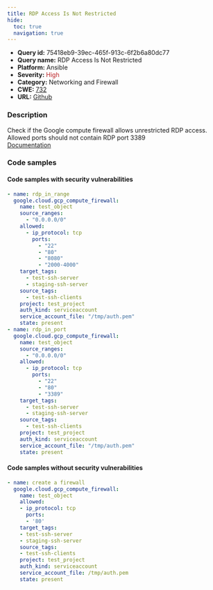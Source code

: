 ```yaml
---
title: RDP Access Is Not Restricted
hide:
  toc: true
  navigation: true
---
```


<style>
  .highlight .hll {
    background-color: #ff171742;
  }
  .md-content {
    max-width: 1100px;
    margin: 0 auto;
  }
</style>

-   **Query id:** 75418eb9-39ec-465f-913c-6f2b6a80dc77
-   **Query name:** RDP Access Is Not Restricted
-   **Platform:** Ansible
-   **Severity:** <span style="color:#bb2124">High</span>
-   **Category:** Networking and Firewall
-   **CWE:** <a href="https://cwe.mitre.org/data/definitions/732.html" onclick="newWindowOpenerSafe(event, 'https://cwe.mitre.org/data/definitions/732.html')">732</a>
-   **URL:** [Github](https://github.com/Checkmarx/kics/tree/master/assets/queries/ansible/gcp/rdp_access_is_not_restricted)

### Description
Check if the Google compute firewall allows unrestricted RDP access. Allowed ports should not contain RDP port 3389<br>
[Documentation](https://docs.ansible.com/ansible/latest/collections/google/cloud/gcp_compute_firewall_module.html)

### Code samples
#### Code samples with security vulnerabilities
```yaml title="Positive test num. 1 - yaml file" hl_lines="8 29"
- name: rdp_in_range
  google.cloud.gcp_compute_firewall:
    name: test_object
    source_ranges:
      - "0.0.0.0/0"
    allowed:
      - ip_protocol: tcp
        ports:
          - "22"
          - "80"
          - "8080"
          - "2000-4000"
    target_tags:
      - test-ssh-server
      - staging-ssh-server
    source_tags:
      - test-ssh-clients
    project: test_project
    auth_kind: serviceaccount
    service_account_file: "/tmp/auth.pem"
    state: present
- name: rdp_in_port
  google.cloud.gcp_compute_firewall:
    name: test_object
    source_ranges:
      - "0.0.0.0/0"
    allowed:
      - ip_protocol: tcp
        ports:
          - "22"
          - "80"
          - "3389"
    target_tags:
      - test-ssh-server
      - staging-ssh-server
    source_tags:
      - test-ssh-clients
    project: test_project
    auth_kind: serviceaccount
    service_account_file: "/tmp/auth.pem"
    state: present

```


#### Code samples without security vulnerabilities
```yaml title="Negative test num. 1 - yaml file"
- name: create a firewall
  google.cloud.gcp_compute_firewall:
    name: test_object
    allowed:
    - ip_protocol: tcp
      ports:
      - '80'
    target_tags:
    - test-ssh-server
    - staging-ssh-server
    source_tags:
    - test-ssh-clients
    project: test_project
    auth_kind: serviceaccount
    service_account_file: /tmp/auth.pem
    state: present

```
